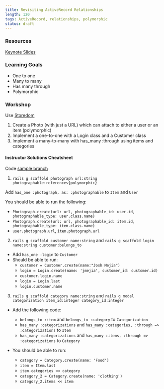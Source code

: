 ```yaml
---
title: Revisiting ActiveRecord Relationships
length: 120
tags: ActiveRecord, relationships, polymorphic
status: draft
---
```


### Resources
[Keynote Slides](https://www.dropbox.com/sh/5ivjdaqg4lgix6v/AAApF1jJsbXHgXVkwPeTW8uBa/ActiveRecord%20Relationships.key?dl=0)

### Learning Goals
- One to one
- Many to many
- Has many through
- Polymorphic

### Workshop
Use [Storedom](https://github.com/turingschool-examples/storedom)

1. Create a Photo (with just a URL) which can attach to either a user or an item (polymorphic)
2. Implement a one-to-one with a Login class and a Customer class
3. Implement a many-to-many with has_many :through using items and categories

#### Instructor Solutions Cheatsheet
Code [sample branch](https://github.com/turingschool-examples/storedom/tree/revisiting_active_record_relationships_r3)
1. `rails g scaffold photograph url:string photographable:references{polymorphic}`

  Add `has_one :photograph, as: :photographable` to `Item` and `User`

  You should be able to run the following:
  - `Photograph.create(url: url, photographable_id: user.id, photographable_type: user.class.name)`
  - `Photograph.create(url: url, photographable_id: item.id, photographable_type: item.class.name)`
  - `user.photograph.url`, `item.photograph.url`

2. `rails g scaffold customer name:string` and `rails g scaffold login name:string customer:belongs_to`
  - Add `has_one :login` to `Customer`
  - Should be able to run:
    - `customer = Customer.create(name:"Josh Mejia")`
    - `login = Login.create(name: 'jmejia', customer_id: customer.id)`
    - `customer.login.name`
    - `login = Login.last`
    - `login.customer.name`

3. `rails g scaffold category name:string` and `rails g model categorization item_id:integer category_id:integer`
  - Add the following code:
    - `belongs_to :item` and `belongs_to :category` to `Categorization`
    - `has_many :categorizations` and `has_many :categories, :through => :categorizations` to `Item`
    - `has_many :categorizations` and `has_many :items, :through => :categorizations` to `Category`
  
  - You should be able to run:
    - `category = Category.create(name: 'Food')`
    - `item = Item.last`
    - `item.categories << category`
    - `category_2 = Category.create(name: 'clothing')`
    - `category_2.items << item`
  

    
